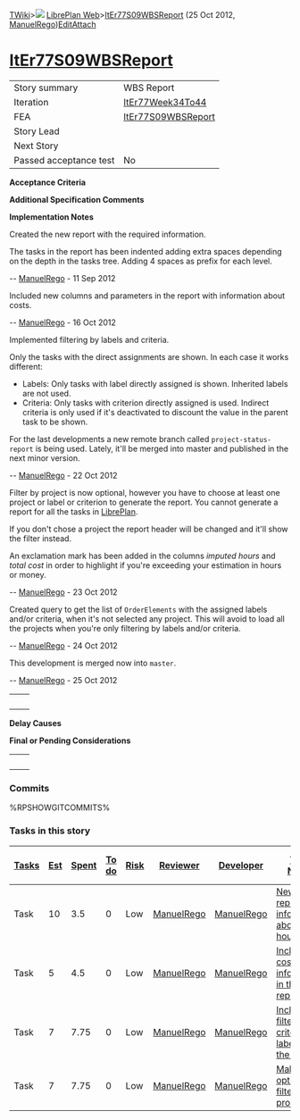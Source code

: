 [TWiki](Main_WebHome)&gt;![](/twiki/pub/TWiki/TWikiDocGraphics/web-bg-small.gif) [LibrePlan Web](LibrePlan_WebHome)&gt;[ItEr77S09WBSReport](LibrePlan_ItEr77S09WBSReport "Topic revision: 9 (25 Oct 2012 - 10:23:03)") (25 Oct 2012, [ManuelRego](Main_ManuelRego))[Edit](LibrePlan_ItEr77S09WBSReport?t=1520343704 "Edit this topic text")[Attach](/twiki/bin/attach/LibrePlan/ItEr77S09WBSReport "Attach an image or document to this topic")  

 [ItEr77S09WBSReport](LibrePlan_ItEr77S09WBSReport)
===================================================

|                        |                                                    |
|------------------------|----------------------------------------------------|
| Story summary          | WBS Report                                         |
| Iteration              | [ItEr77Week34To44](LibrePlan_ItEr77Week34To44)     |
| FEA                    | [ItEr77S09WBSReport](LibrePlan_ItEr77S09WBSReport) |
| Story Lead             |                                                    |
| Next Story             |                                                    |
| Passed acceptance test | No                                                 |

**Acceptance Criteria**

**Additional Specification Comments**

**Implementation Notes**

Created the new report with the required information.

The tasks in the report has been indented adding extra spaces depending on the depth in the tasks tree. Adding 4 spaces as prefix for each level.

-- [ManuelRego](Main_ManuelRego) - 11 Sep 2012

Included new columns and parameters in the report with information about costs.

-- [ManuelRego](Main_ManuelRego) - 16 Oct 2012

Implemented filtering by labels and criteria.

Only the tasks with the direct assignments are shown. In each case it works different:

-   Labels: Only tasks with label directly assigned is shown. Inherited labels are not used.
-   Criteria: Only tasks with criterion directly assigned is used. Indirect criteria is only used if it's deactivated to discount the value in the parent task to be shown.

For the last developments a new remote branch called `project-status-report` is being used. Lately, it'll be merged into master and published in the next minor version.

-- [ManuelRego](Main_ManuelRego) - 22 Oct 2012

Filter by project is now optional, however you have to choose at least one project or label or criterion to generate the report. You cannot generate a report for all the tasks in [LibrePlan](LibrePlan_LibrePlan).

If you don't chose a project the report header will be changed and it'll show the filter instead.

An exclamation mark has been added in the columns *imputed hours* and *total cost* in order to highlight if you're exceeding your estimation in hours or money.

-- [ManuelRego](Main_ManuelRego) - 23 Oct 2012

Created query to get the list of `OrderElements` with the assigned labels and/or criteria, when it's not selected any project. This will avoid to load all the projects when you're only filtering by labels and/or criteria.

-- [ManuelRego](Main_ManuelRego) - 24 Oct 2012

This development is merged now into `master`.

-- [ManuelRego](Main_ManuelRego) - 25 Oct 2012

|     |     |
|-----|-----|
|     |     |

**Delay Causes**

**Final or Pending Considerations**

|     |     |
|-----|-----|
|     |     |

###  Commits

%RPSHOWGITCOMMITS%

###  Tasks in this story

| [Tasks](LibrePlan_ItEr77S09WBSReport?sortcol=0;table=2;up=0#sorted_table "Sort by this column") | [Est](LibrePlan_ItEr77S09WBSReport?sortcol=1;table=2;up=0#sorted_table "Sort by this column") | [Spent](LibrePlan_ItEr77S09WBSReport?sortcol=2;table=2;up=0#sorted_table "Sort by this column") | [To do](LibrePlan_ItEr77S09WBSReport?sortcol=3;table=2;up=0#sorted_table "Sort by this column") | [Risk](LibrePlan_ItEr77S09WBSReport?sortcol=4;table=2;up=0#sorted_table "Sort by this column") | [Reviewer](LibrePlan_ItEr77S09WBSReport?sortcol=5;table=2;up=0#sorted_table "Sort by this column") | [Developer](LibrePlan_ItEr77S09WBSReport?sortcol=6;table=2;up=0#sorted_table "Sort by this column") | [Task Name](LibrePlan_ItEr77S09WBSReport?sortcol=7;table=2;up=0#sorted_table "Sort by this column") | [Start Date](LibrePlan_ItEr77S09WBSReport?sortcol=8;table=2;up=0#sorted_table "Sort by this column") | [Est End Date](LibrePlan_ItEr77S09WBSReport?sortcol=9;table=2;up=0#sorted_table "Sort by this column") | [End Date](LibrePlan_ItEr77S09WBSReport?sortcol=10;table=2;up=0#sorted_table "Sort by this column") |
|-------------------------------------------------------------------------------------------------|-----------------------------------------------------------------------------------------------|-------------------------------------------------------------------------------------------------|-------------------------------------------------------------------------------------------------|------------------------------------------------------------------------------------------------|----------------------------------------------------------------------------------------------------|-----------------------------------------------------------------------------------------------------|-----------------------------------------------------------------------------------------------------|------------------------------------------------------------------------------------------------------|--------------------------------------------------------------------------------------------------------|-----------------------------------------------------------------------------------------------------|
| Task                                                                                            | 10                                                                                            | 3.5                                                                                             | 0                                                                                               | Low                                                                                            | [ManuelRego](Main_ManuelRego)                                                                      | [ManuelRego](Main_ManuelRego)                                                                       | [New WBS report with information about hours](LibrePlan_AnA22S02WBSReport#TasK1)                    |                                                                                                      |                                                                                                        |                                                                                                     |
| Task                                                                                            | 5                                                                                             | 4.5                                                                                             | 0                                                                                               | Low                                                                                            | [ManuelRego](Main_ManuelRego)                                                                      | [ManuelRego](Main_ManuelRego)                                                                       | [Include cost information in the report](LibrePlan_AnA22S02WBSReport#TasK2)                         |                                                                                                      |                                                                                                        |                                                                                                     |
| Task                                                                                            | 7                                                                                             | 7.75                                                                                            | 0                                                                                               | Low                                                                                            | [ManuelRego](Main_ManuelRego)                                                                      | [ManuelRego](Main_ManuelRego)                                                                       | [Include filter by criteria and labels in the report](LibrePlan_AnA22S02WBSReport#TasK3)            |                                                                                                      |                                                                                                        |                                                                                                     |
| Task                                                                                            | 7                                                                                             | 7.75                                                                                            | 0                                                                                               | Low                                                                                            | [ManuelRego](Main_ManuelRego)                                                                      | [ManuelRego](Main_ManuelRego)                                                                       | [Make optional filter by projects](LibrePlan_AnA22S02WBSReport#TasK4)                               |                                                                                                      |                                                                                                        |                                                                                                     |
